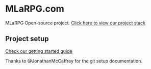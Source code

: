 # MLaRPG.com

MLaRPG Open-source project.
[Click here to view our project stack](docs/stack.md)

## Project setup

[Check our getting started guide](docs/getting-started.md)

Thanks to @JonathanMcCaffrey for the git setup documentation.
